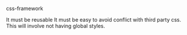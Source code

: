 css-framework

It must be reusable
It must be easy to avoid conflict with third party css. This will involve not having global styles.

